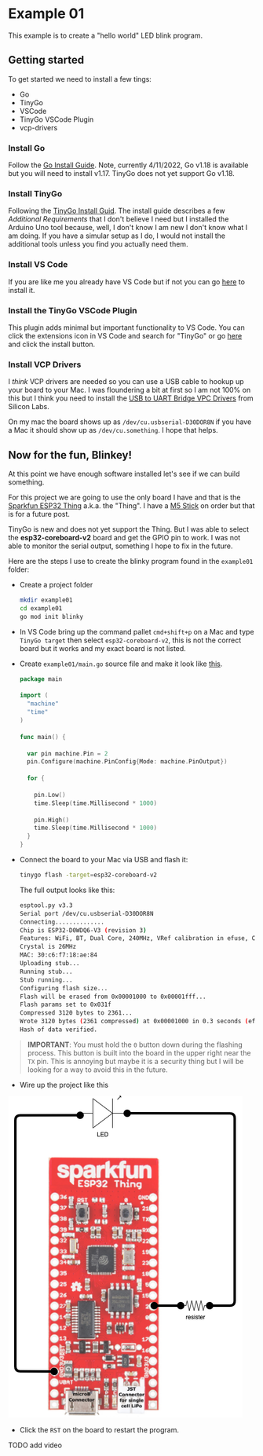 # Example 01

This example is to create a "hello world" LED blink program.

## Getting started

To get started we need to install a few tings:

* Go
* TinyGo
* VSCode
* TinyGo VSCode Plugin
* vcp-drivers

### Install Go

Follow the [Go Install Guide](https://go.dev/doc/install). Note, currently 4/11/2022, Go v1.18 is available but you will need to install v1.17. TinyGo does not yet support Go v1.18.  

### Install TinyGo

Following the [TinyGo Install Guid](https://tinygo.org/getting-started/install/). The install guide describes a few *Additional Requirements* that I don't believe I need but I installed the Arduino Uno tool because, well, I don't know I am new I don't know what I am doing.  If you have a simular setup as I do, I would not install the additional tools unless you find you actually need them. 

### Install VS Code

If you are like me you already have VS Code but if not you can go [here](https://code.visualstudio.com/download) to install it.

### Install the TinyGo VSCode Plugin

This plugin adds minimal but important functionality to VS Code.  You can click the extensions icon in VS Code and search for "TinyGo" or go [here](https://marketplace.visualstudio.com/items?itemName=tinygo.vscode-tinygo) and click the install button.

### Install VCP Drivers

I *think* VCP drivers are needed so you can use a USB cable to hookup up your board to your Mac. I was floundering a bit at first so I am not 100% on this but I think you need to install the [USB to UART Bridge VPC Drivers](https://www.silabs.com/developers/usb-to-uart-bridge-vcp-drivers) from Silicon Labs.

On my mac the board shows up as `/dev/cu.usbserial-D30DOR8N` if you have a Mac it should show up as `/dev/cu.something`.  I hope that helps.

## Now for the fun, Blinkey!

At this point we have enough software installed let's see if we can build something.

For this project we are going to use the only board I have and that is the [Sparkfun ESP32 Thing](https://www.sparkfun.com/products/13907) a.k.a. the "Thing". I have a [M5 Stick](https://docs.m5stack.com/en/core/m5stickc_plus) on order but that is for a future post. 

TinyGo is new and does not yet support the Thing. But I was able to select the **esp32-coreboard-v2** board and get the GPIO pin to work.  I was not able to monitor the serial output, something I hope to fix in the future.

Here are the steps I use to create the blinky program found in the `example01` folder:

* Create a project folder
  ```sh
  mkdir example01
  cd example01
  go mod init blinky
  ```

* In VS Code bring up the command pallet `cmd+shift+p` on a Mac and type `TinyGo target` then select `esp32-coreboard-v2`, this is not the correct board but it works and my exact board is not listed.
* Create `example01/main.go` source file and make it look like [this](main.go).
  ```go
  package main

  import (
    "machine"
    "time"
  )

  func main() {

    var pin machine.Pin = 2
    pin.Configure(machine.PinConfig{Mode: machine.PinOutput})

    for {

      pin.Low()
      time.Sleep(time.Millisecond * 1000)

      pin.High()
      time.Sleep(time.Millisecond * 1000)
    }
  }
  ```

* Connect the board to your Mac via USB and flash it:
  ```sh
  tinygo flash -target=esp32-coreboard-v2
  ```
  The full output looks like this:
  ```sh
  esptool.py v3.3
  Serial port /dev/cu.usbserial-D30DOR8N
  Connecting..............
  Chip is ESP32-D0WDQ6-V3 (revision 3)
  Features: WiFi, BT, Dual Core, 240MHz, VRef calibration in efuse, Coding Scheme None
  Crystal is 26MHz
  MAC: 30:c6:f7:18:ae:84
  Uploading stub...
  Running stub...
  Stub running...
  Configuring flash size...
  Flash will be erased from 0x00001000 to 0x00001fff...
  Flash params set to 0x031f
  Compressed 3120 bytes to 2361...
  Wrote 3120 bytes (2361 compressed) at 0x00001000 in 0.3 seconds (effective 86.6 kbit/s)...
  Hash of data verified.
  ```

> **IMPORTANT**: You must hold the `0` button down during the flashing process.  This button is built into the board in the upper right near the `TX` pin. This is annoying but maybe it is a security thing but I will be looking for a way to avoid this in the future.

* Wire up the project like this
  
![](ex01.png)

* Click the `RST` on the board to restart the program.


TODO add video
